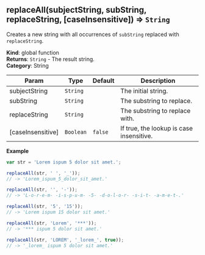 <a name="replaceAll"></a>

## replaceAll(subjectString, subString, replaceString, [caseInsensitive]) ⇒ <code>String</code>
Creates a new string with all occurrences of `subString` replaced with `replaceString`.

**Kind**: global function  
**Returns**: <code>String</code> - The result string.  
**Category**: String  

| Param | Type | Default | Description |
| --- | --- | --- | --- |
| subjectString | <code>String</code> |  | The initial string. |
| subString | <code>String</code> |  | The substring to replace. |
| replaceString | <code>String</code> |  | The substring to replace with. |
| [caseInsensitive] | <code>Boolean</code> | <code>false</code> | If true, the lookup is case insensitive. |

**Example**  
```js
var str = 'Lorem ispum 5 dolor sit amet.';

replaceAll(str, ' ', '_'));
// -> 'Lorem_ispum_5_dolor_sit_amet.'

replaceAll(str, '', '-'));
// -> 'L-o-r-e-m- -i-s-p-u-m- -5- -d-o-l-o-r- -s-i-t- -a-m-e-t-.'

replaceAll(str, '5', '15'));
// -> 'Lorem ispum 15 dolor sit amet.'

replaceAll(str, 'Lorem', '***'));
// -> '*** ispum 5 dolor sit amet.'

replaceAll(str, 'LOREM', '_lorem_', true));
// -> '_lorem_ ispum 5 dolor sit amet.'
```

